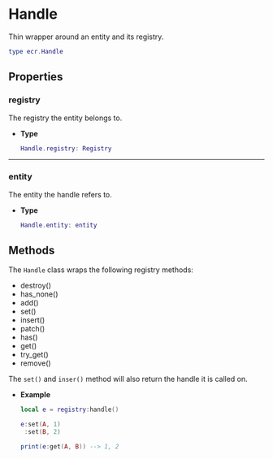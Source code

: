 # Handle

Thin wrapper around an entity and its registry.

```lua
type ecr.Handle
```

## Properties

### registry

The registry the entity belongs to.

- **Type**

    ```lua
    Handle.registry: Registry
    ```

--------------------------------------------------------------------------------

### entity

The entity the handle refers to.

- **Type**

    ```lua
    Handle.entity: entity
    ```

## Methods

The `Handle` class wraps the following registry methods:

- destroy()
- has_none()
- add()
- set()
- insert()
- patch()
- has()
- get()
- try_get()
- remove()

The `set()` and `inser()` method will also return the handle it is called
on.

- **Example**

    ```lua
    local e = registry:handle()

    e:set(A, 1)
     :set(B, 2)

    print(e:get(A, B)) --> 1, 2
    ```
